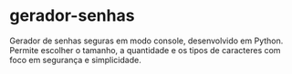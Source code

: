# gerador-senhas
Gerador de senhas seguras em modo console, desenvolvido em Python. Permite escolher o tamanho, a quantidade e os tipos de caracteres com foco em segurança e simplicidade.

